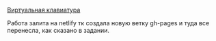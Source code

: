 [Виртуальная клавиатура](https://eloquent-golick-8b85aa.netlify.com)

Работа залита на netlify тк создала новую ветку gh-pages и туда все
перенесла, как сказано в задании.